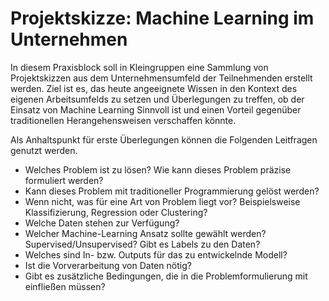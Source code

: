 # Projektskizze: Machine Learning im Unternehmen

In diesem Praxisblock soll in Kleingruppen eine Sammlung von Projektskizzen aus dem Unternehmensumfeld der Teilnehmenden erstellt werden. Ziel ist es, das heute angeeignete Wissen in den Kontext des eigenen Arbeitsumfelds zu setzen und Überlegungen zu treffen, ob der Einsatz von Machine Learning Sinnvoll ist und einen Vorteil gegenüber traditionellen Herangehensweisen verschaffen könnte.

Als Anhaltspunkt für erste Überlegungen können die Folgenden Leitfragen genutzt werden.

- Welches Problem ist zu lösen? Wie kann dieses Problem präzise formuliert werden?
- Kann dieses Problem mit traditioneller Programmierung gelöst werden?
- Wenn nicht, was für eine Art von Problem liegt vor? Beispielsweise Klassifizierung, Regression oder Clustering?
- Welche Daten stehen zur Verfügung?
- Welcher Machine-Learning Ansatz sollte gewählt werden? Supervised/Unsupervised? Gibt es Labels zu den Daten?
- Welches sind In- bzw. Outputs für das zu entwickelnde Modell?
- Ist die Vorverarbeitung von Daten nötig?
- Gibt es zusätzliche Bedingungen, die in die Problemformulierung mit einfließen müssen?